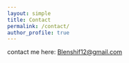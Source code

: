 ```yaml
---
layout: simple
title: Contact
permalink: /contact/
author_profile: true
---
```



contact me here: Blenshif12@gmail.com
